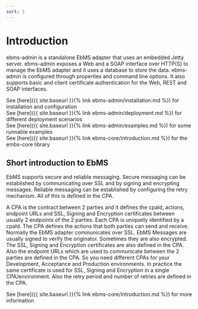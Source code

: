 ```yaml
---
sort: 1
---
```


# Introduction

ebms-admin is a standalone EbMS adapter that uses an embedded Jetty server. ebms-admin exposes a Web and a SOAP interface over HTTP(S) to manage the EbMS adapter and it uses a database to store the data. ebms-admin is configured through properties and command line options. It also supports basic and client certificate authentication for the Web, REST and SOAP interfaces.

See [here]({{ site.baseurl }}{% link ebms-admin/installation.md %}) for installation and configuration  
See [here]({{ site.baseurl }}{% link ebms-admin/deployment.md %}) for different deployment scenarios  
See [here]({{ site.baseurl }}{% link ebms-admin/examples.md %}) for some runnable examples  
See [here]({{ site.baseurl }}{% link ebms-core/introduction.md %}) for the embs-core library

## Short introduction to EbMS

EbMS supports secure and reliable messaging. Secure messaging can be established by communicating over SSL and by signing and encrypting messages. Reliable messaging can be established by configuring the retry mechanism. All of this is defined in the CPA.

A CPA is the contract between 2 parties and it defines the cpaId, actions, endpoint URLs and SSL, Signing and Encryption certificates between usually 2 endpoints of the 2 parties. Each CPA is uniquelly identified by a cpaId. The CPA defines the actions that both parties can send and receive. Normally the EbMS adapter communicates over SSL. EbMS Messages are usually signed to verify the originator. Sometimes they are also encrypted. The SSL, Signing and Encryption certificates are also defined in the CPA. Also the endpoint URLs which are used to communicate between the 2 parties are defined in the CPA. So you need different CPAs for your Development, Acceptance and Production environments. In practice the same certificate is used for SSL, Signing and Encryption in a single CPA/environment. Also the retry period and number of retries are defined in the CPA.

See [here]({{ site.baseurl }}{% link ebms-core/introduction.md %}) for more information